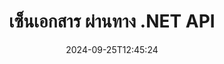 ---
############################# Static ############################
layout: "landing"
date: 2024-09-25T12:45:24
draft: false

lang: th
product: "Signature"
product_tag: "signature"
platform: "Net"
platform_tag: "net"

############################# Drop-down ############################
supported_platforms:
  items:
    # supported_platforms loop
    - title: ".NET"
      tag: "net"
    # supported_platforms loop
    - title: "Java"
      tag: "java"
    # supported_platforms loop
    - title: "Node.js"
      tag: "nodejs-java" 
    # supported_platforms loop
    - title: "Python"
      tag: "python-net" 

############################# Head ############################
head_title: "C# .NET Digital Signatures API - GroupDocs.Signature"
head_description: "ผสานรวมการประมวลผลลายเซ็นดิจิทัลในแอป .NET ของคุณโดยใช้ GroupDocs.Signature รักษาความปลอดภัยไฟล์ของคุณด้วยลายเซ็นอย่างรวดเร็วและมีประสิทธิภาพ"

############################# Header ############################
title: "เซ็นเอกสาร ผ่านทาง .NET API"
description: "ลงนามในเอกสารดิจิทัลและรูปภาพบนแพลตฟอร์มใดก็ได้โดยใช้ API ที่ยืดหยุ่นและโซลูชันตามแอปสำหรับโปรแกรมเมอร์และผู้ใช้ปลายทาง"
words:
  for: "สำหรับ"

actions:
  main: "ดาวน์โหลด NuGet ฟรี"
  main_link: "https://www.nuget.org/packages/GroupDocs.Signature"
  alt: "การออกใบอนุญาต"
  alt_link: "https://purchase.groupdocs.com/pricing/signature/net/"
  title: "พร้อมที่จะเริ่มต้นหรือยัง?"
  description: "ลองใช้คุณสมบัติ GroupDocs.Signature ฟรีหรือขอใบอนุญาต"

release:
  title: "เวอร์ชัน {0} เปิดตัวแล้ว"
  notes: "ดูว่ามีอะไรใหม่"
  downloads: "ดาวน์โหลด"

code:
  title: "ลงนามไฟล์ PDF ใน C #"
  more: "ตัวอย่างเพิ่มเติม"
  more_link: "https://github.com/groupdocs-signature/GroupDocs.Signature-for-.NET/"
  install: "dotnet add package GroupDocs.Signature"
  content: |
    ```csharp {style=abap}   
    // เลือกเอกสาร PDF
    using (Signature signature = new Signature("sample.pdf"))
    {
        // ระบุข้อความ
        var options = new TextSignOptions("John Smith")
        {
            // กำหนดสี
            ForeColor = Color.Red
        };
        // ลงนามในเอกสารและบันทึกลงไฟล์
        signature.Sign("signed.pdf", options);
    }
    ```

############################# Overview ############################
overview:
  enable: true
  title: "GroupDocs.Signature ภาพรวม"
  description: "API สำหรับดำเนินการลงนามเอกสารและการดำเนินการที่เกี่ยวข้องในแอปพลิเคชัน .NET"
  features:
    # feature loop
    - title: "การเพิ่มลายเซ็นให้กับเอกสารทางธุรกิจใน C#"
      content: "การลงนามเอกสาร: ด้วย GroupDocs.Signature สำหรับ .NET คุณสามารถเพิ่มลายเซ็นหลายประเภท เช่น ข้อความ รูปภาพ บาร์โค้ด และใบรับรองดิจิทัล ลงในเอกสาร PDF และ Office API นี้ช่วยให้คุณสามารถลงนามในเอกสารของคุณด้วยข้อมูลได้เกือบทุกประเภท รวมถึงข้อมูลเมตาที่ซ่อนอยู่"

    # feature loop
    - title: "กำลังประมวลผลเอกสารที่ลงนาม"
      content: "การประมวลผลเพิ่มเติม: คุณสามารถดำเนินการที่มีประสิทธิภาพกับเอกสารที่ลงนามได้โดยใช้ GroupDocs.Signature ซึ่งรวมถึงการค้นหาลายเซ็นที่มีอยู่ในเอกสารทางธุรกิจและการตรวจสอบโดยใช้เกณฑ์เฉพาะ นอกจากนี้ คุณยังสามารถดึงข้อมูลเอกสารและดูตัวอย่างหน้าผ่าน .NET API นี้"

    # feature loop
    - title: "การปรับแต่งผลลัพธ์"
      content: "GroupDocs.Signature สำหรับ .NET มีตัวเลือกการปรับแต่งที่หลากหลาย คุณสามารถวางตำแหน่งลายเซ็นได้อย่างแม่นยำทุกที่บนหน้าเอกสาร และปรับลักษณะที่ปรากฏโดยใช้การตั้งค่าที่หลากหลาย นอกจากนี้ API นี้ยังรองรับการบันทึกเอกสารที่ประมวลผลแล้วในรูปแบบที่รองรับที่หลากหลาย"

############################# Platforms ############################
platforms:
  enable: true
  title: "ความเป็นอิสระของแพลตฟอร์ม"
  description: "GroupDocs.Signature สำหรับ. NET รองรับระบบปฏิบัติการเฟรมเวิร์กและผู้จัดการแพ็คเกจต่อไปนี้"
  items:
    # platform loop
    - title: "Amazon"
      image: "amazon"
    # platform loop
    - title: "Docker"
      image: "docker"
    # platform loop
    - title: "Azure"
      image: "azure"
    # platform loop
    - title: "VS Code"
      image: "vs_code"
    # platform loop
    - title: "ReSharper"
      image: "resharper"
    # platform loop
    - title: "macOS"
      image: "finder"
    # platform loop
    - title: "Linux"
      image: "linux"
    # platform loop
    - title: "NuGet"
      image: "nuget"

############################# File formats ############################
formats:
  enable: true
  title: "รูปแบบไฟล์ที่รองรับ"
  description: |
    GroupDocs.Signature สำหรับ .NET รองรับการดำเนินการกับ [รูปแบบไฟล์](https://docs.groupdocs.com/signature/net/supported-document-formats/) ต่อไปนี้
  groups:
    # group loop
    - color: "green"
      content: |
        ### รูปแบบของ Microsoft Office
        * **Word:**  DOCX, DOC, DOCM, DOT, DOTX, DOTM, RTF
        * **Excel:** XLSX, XLS, XLSM, XLSB, XLTM, XLT, XLTM, XLTX, XLAM, SXC, SpreadsheetML
        * **PowerPoint:** PPT, PPTX, PPS, PPSX, PPSM, POT, POTM, POTX, PPTM
    # group loop
    - color: "blue"
      content: |
        ### รูปภาพและรูปแบบอื่นๆ
        * **แบบพกพา:** PDF
        * **รูปภาพ:** JPG, BMP, PNG, TIFF, GIF, DICOM, WEBP
        * **รูปแบบสำนักงานอื่นๆ:** ODT, OTT, OTS, ODS, ODP, OTP, ODG
      # group loop
    - color: "red"
      content: |
        ### รูปแบบอื่นๆ
        * **เว็บ:** HTML, MHTML
        * **หอจดหมายเหตุ:** ZIP, TAR, 7Z
        * **ใบรับรอง:** PFX

############################# Features ############################
features:
  enable: true
  title: "คุณสมบัติ GroupDocs.Signature"
  description: "การลงนาม PDF เอกสาร Office และรูปภาพอย่างรวดเร็วและแม่นยำ"

  items:
    # feature loop
    - icon: "sign"
      title: "การลงนามเอกสาร"
      content: "เพิ่มลายเซ็นที่รองรับหนึ่งหรือหลายประเภทอย่างถูกต้องในตำแหน่งที่ระบุในเอกสารทางธุรกิจ"

    # feature loop
    - icon: "custom"
      title: "ปรับแต่งลายเซ็น"
      content: "ใช้คุณสมบัติต่างๆ เช่น สี แบบอักษร เส้นขอบ การหมุน ฯลฯ เพื่อกำหนดค่าลักษณะที่ปรากฏของลายเซ็น"

    # feature loop
    - icon: "password"
      title: "การป้องกันรหัสผ่านเอกสาร"
      content: "รักษาความปลอดภัยเอกสารบางประเภทโดยการตั้งรหัสผ่านหลังจากลงนาม"

    # feature loop
    - icon: "protect"
      title: "การป้องกันจากการเปลี่ยนแปลง"
      content: "ป้องกันการเปลี่ยนแปลงเอกสารทางธุรกิจที่สำคัญหลังจากต่อท้ายลายเซ็นด้วยใบรับรองดิจิทัล"

    # feature loop
    - icon: "convert"
      title: "แปลงไฟล์ที่ลงนามเป็นรูปแบบอื่น"
      content: "แปลงไฟล์ที่ลงนามเป็นรูปแบบที่ต้องการ เช่น การบันทึกเอกสาร Word เป็น PDF"

    # feature loop
    - icon: "preview"
      title: "แยกตัวอย่างหน้า"
      content: "แยกหน้าออกจากเอกสารที่ลงนามเป็นภาพแต่ละภาพเพื่อการประมวลผลในอนาคต"

    # feature loop
    - icon: "search"
      title: "ค้นหาลายเซ็นในเอกสาร"
      content: "รับข้อมูลเกี่ยวกับลายเซ็นที่เพิ่มไว้ก่อนหน้านี้ในเอกสารเฉพาะ"

    # feature loop
    - icon: "validate"
      title: "ตรวจสอบเอกสารที่ลงนาม"
      content: "ตรวจสอบการลงนามเอกสารที่เหมาะสมโดยใช้คุณสมบัติการตรวจสอบ"

    # feature loop
    - icon: "update"
      title: "อัปเดตหรือลบลายเซ็น"
      content: "เปลี่ยนตำแหน่งลายเซ็นเฉพาะบนหน้า แก้ไขข้อความ หรือลบลายเซ็นได้อย่างง่ายดายโดยไม่มีปัญหาใดๆ"

############################# Code samples ############################
code_samples:
  enable: true
  title: "ตัวอย่างโค้ด"
  description: "กรณีการใช้งานบางอย่างของ GroupDocs.Signature ทั่วไปสำหรับการดำเนินการ .NET"
  items:
    # code sample loop
    - title: "เพิ่มรหัส QR ลงใน PDF"
      content: |
        การเพิ่ม [QR-codes](https://docs.groupdocs.com/signature/net/esign-document-with-qr-code-signature/) ลงในหน้าเฉพาะของเอกสาร PDF สามารถปรับปรุงกระบวนการทางธุรกิจได้ ด้านล่างนี้คือตัวอย่างวิธีเพิ่มโค้ด QR โดยใช้ GroupDocs.Signature
        {{< landing/code title="วิธีใส่รหัส QR เป็น PDF">}}
        ```csharp {style=abap}
        // โหลดเอกสารเพื่อลงนาม
        using (Signature signature = new Signature("file_to_sign.pdf"))
        {
            // สร้างตัวเลือกโค้ด QR พร้อมข้อความที่กำหนดไว้ล่วงหน้า
            QrCodeSignOptions options = new QrCodeSignOptions("The document is approved by John Smith")
            {
                // กำหนดค่าประเภทและตำแหน่งการเข้ารหัสโค้ด QR บนเพจ
                EncodeType = QrCodeTypes.QR,
                Left = 100,
                Top = 100
            };
            // ลงนามในเอกสารและบันทึกเป็นไฟล์ผลลัพธ์
            signature.Sign("file_with_QR.pdf", options);
        }
        ```
        {{< /landing/code >}}
    # code sample loop
    - title: "การปกป้องเอกสาร DOCX โดยใช้ใบรับรองดิจิทัล"
      content: |
        คุณสามารถ[ปกป้องเอกสาร](https://docs.groupdocs.com/signature/net/esign-document-with-digital-signature/) ได้โดยใช้ลายเซ็นส่วนตัวหรือลายเซ็นขององค์กรที่จัดเก็บเป็นใบรับรองดิจิทัล เอกสารที่ได้รับการคุ้มครองดังกล่าวไม่สามารถแก้ไขได้โดยไม่ทำให้ลายเซ็นเป็นโมฆะ
        {{< landing/code title="ต่อไปนี้คือวิธีการตรวจสอบความสมบูรณ์ของเอกสาร">}}
        ```csharp {style=abap}   
        // โหลดเอกสารที่จะเซ็นชื่อแบบดิจิทัล
        using (Signature signature = new Signature("file_to_sign.docx"))
        {
            // ระบุตัวเลือกการเซ็นชื่อดิจิทัลและระบุเส้นทางไปยังไฟล์ใบรับรอง
            DigitalSignOptions options = new DigitalSignOptions("certificate.pfx")
            {
                // ตั้งรหัสผ่านใบรับรอง
                Password = "1234567890"
            };
            // ลงนามในเอกสารและบันทึกลงในเส้นทางที่ต้องการ
            signature.Sign("digitally_signed.docx", options);
        }
        ```
        {{< /landing/code >}}

---